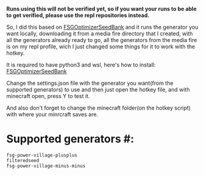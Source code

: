**Runs using this will not be verified yet, so if you want your runs to be able to get verified, please use the repl repositories instead.**

So, I did this based on [FSGOptimizerSeedBank](https://github.com/Specnr/FSGOptimizedSeedBank/) and it runs the generator you want locally, downloading it from a media fire directory that I created, with all the generators already ready to go, all the generators from the media fire is on my repl profile, wich I just changed some things for it to work with the hotkey.

It is required to have python3 and wsl, here's how to install: [FSGOptimizerSeedBank](https://github.com/Specnr/FSGOptimizedSeedBank/blob/main/README.md)

Change the settings.json file with the generator you want(from the supported generators) to use and then just open the hotkey file, and with minecraft open, press Y to test it.

And also don't forget to change the minecraft folder(on the hotkey script) with where your minrcraft saves are.

# Supported generators #:

```
fsg-power-village-plusplus
filteredseed
fsg-power-village-minus-minus
```
